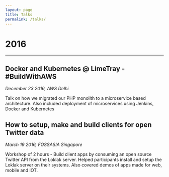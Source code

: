 ```yaml
---
layout: page
title: Talks
permalink: /talks/
---
```


# 2016
---

## Docker and Kubernetes @ LimeTray - #BuildWithAWS
<em>December 23 2016, AWS Delhi</em>

Talk on how we migrated our PHP monolith to a microservice based architecture. Also included deployment of microservices using Jenkins, Docker and Kubernetes

## How to setup, make and build clients for open Twitter data
<em>March 19 2016, FOSSASIA Singapore</em>

Workshop of 2 hours - Build client apps by consuming an open source Twitter API from the Loklak server. Helped participants install and setup the Loklak server on their systems. Also covered demos of apps made for web, mobile and IOT.